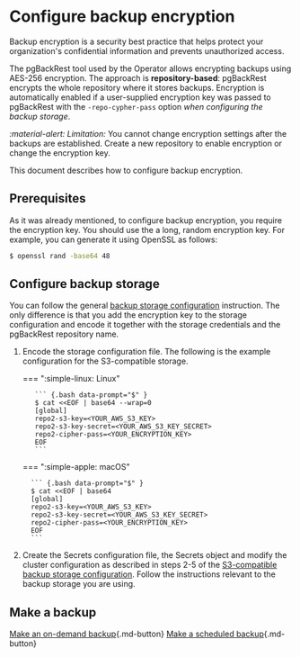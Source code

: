 # Configure backup encryption

Backup encryption is a security best practice that helps protect your organization's confidential information and prevents unauthorized access.

The pgBackRest tool used by the Operator allows encrypting backups using AES-256
encryption. The approach is **repository-based**: pgBackRest encrypts the whole
repository where it stores backups. Encryption is automatically enabled if a
user-supplied encryption key was passed to pgBackRest with the
`-repo-cypher-pass` option *when configuring the backup storage*.

<i warning>:material-alert: Limitation:</i> You cannot change encryption settings after the backups are established. Create a new repository to enable encryption or change the encryption key.

This document describes how to configure backup encryption.

## Prerequisites

As it was already mentioned, to configure backup encryption, you require the
encryption key. You should use the a long, random encryption key. For example,
you can generate it using OpenSSL as follows:

```{.bash data-prompt="$"}
$ openssl rand -base64 48
```

## Configure backup storage

You can follow the general [backup storage configuration](backups-storage.md)
instruction. The only difference is that you add the encryption key to the
storage configuration and encode it together with the storage credentials
and the pgBackRest repository name.

1. Encode the storage configuration file. The following is the example configuration for the S3-compatible storage.

    === ":simple-linux: Linux"         

          ``` {.bash data-prompt="$" }
          $ cat <<EOF | base64 --wrap=0
          [global]
          repo2-s3-key=<YOUR_AWS_S3_KEY>
          repo2-s3-key-secret=<YOUR_AWS_S3_KEY_SECRET>
          repo2-cipher-pass=<YOUR_ENCRYPTION_KEY>
          EOF
          ```         

    === ":simple-apple: macOS"         

         ``` {.bash data-prompt="$" }
         $ cat <<EOF | base64
         [global]
         repo2-s3-key=<YOUR_AWS_S3_KEY>
         repo2-s3-key-secret=<YOUR_AWS_S3_KEY_SECRET>
         repo2-cipher-pass=<YOUR_ENCRYPTION_KEY>
         EOF
         ``` 

2. Create the Secrets configuration file, the Secrets object and modify the cluster configuration as described in steps 2-5 of the [S3-compatible backup storage configuration](backups-storage.md). Follow the instructions relevant to the backup storage you are using. 

## Make a backup

[Make an on-demand backup](backups-ondemand.md){.md-button}
[Make a scheduled backup](backups-schedule.md){.md-button}
